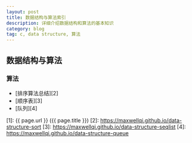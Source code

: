```yaml
---
layout: post
title: 数据结构与算法索引
description: 详细介绍数据结构和算法的基本知识
category: blog
tag: c, data structure, 算法
---
```


## 数据结构与算法

### 算法

- [排序算法总结][2]
- [顺序表][3]
- [队列][4]





[MaxwellQi]: https://maxwellqi.github.io "MaxwellQi"
[1]: {{ page.url }} ({{ page.title }})
[2]: https://maxwellqi.github.io/data-structure-sort
[3]: https://maxwellqi.github.io/data-structure-seqlist
[4]: https://maxwellqi.github.io/data-structure-queue
